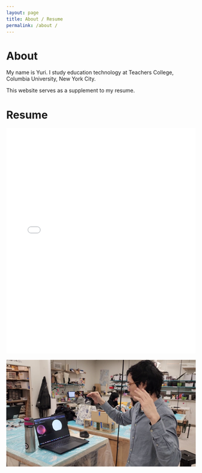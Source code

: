 ```yaml
---
layout: page
title: About / Resume
permalink: /about /
---
```


# About

My name is Yuri. I study education technology at Teachers College, Columbia University, New York City.

This website serves as a supplement to my resume.

# Resume

<iframe src="/media/mgushiken%20resume%202023-06-06.pdf" width="100%" height="600px" frameborder="0" scrolling="no"></iframe>

![Self Image](/media/self01.png)
